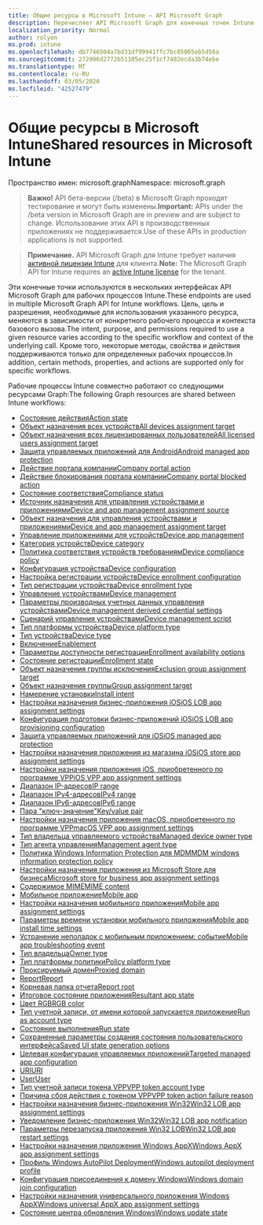 ```yaml
---
title: Общие ресурсы в Microsoft Intune — API Microsoft Graph
description: Перечисляет API Microsoft Graph для конечных точек Intune (REST), поддерживающих несколько рабочих процессов для организации клиента.
localization_priority: Normal
author: rolyon
ms.prod: intune
ms.openlocfilehash: db7746504a7bd31df99941ffc7bc85065eb5d56a
ms.sourcegitcommit: 272996d2772b51105ec25f1cf7482ecda3b74ebe
ms.translationtype: MT
ms.contentlocale: ru-RU
ms.lasthandoff: 03/05/2020
ms.locfileid: "42527479"
---
```

# <a name="shared-resources-in-microsoft-intune"></a><span data-ttu-id="ca091-103">Общие ресурсы в Microsoft Intune</span><span class="sxs-lookup"><span data-stu-id="ca091-103">Shared resources in Microsoft Intune</span></span>

<span data-ttu-id="ca091-104">Пространство имен: microsoft.graph</span><span class="sxs-lookup"><span data-stu-id="ca091-104">Namespace: microsoft.graph</span></span>

> <span data-ttu-id="ca091-105">**Важно!** API бета-версии (/beta) в Microsoft Graph проходят тестирование и могут быть изменены.</span><span class="sxs-lookup"><span data-stu-id="ca091-105">**Important:** APIs under the /beta version in Microsoft Graph are in preview and are subject to change.</span></span> <span data-ttu-id="ca091-106">Использование этих API в производственных приложениях не поддерживается.</span><span class="sxs-lookup"><span data-stu-id="ca091-106">Use of these APIs in production applications is not supported.</span></span>

> <span data-ttu-id="ca091-107">**Примечание.** API Microsoft Graph для Intune требует наличия [активной лицензии Intune](https://go.microsoft.com/fwlink/?linkid=839381) для клиента.</span><span class="sxs-lookup"><span data-stu-id="ca091-107">**Note:** The Microsoft Graph API for Intune requires an [active Intune license](https://go.microsoft.com/fwlink/?linkid=839381) for the tenant.</span></span>

<span data-ttu-id="ca091-108">Эти конечные точки используются в нескольких интерфейсах API Microsoft Graph для рабочих процессов Intune.</span><span class="sxs-lookup"><span data-stu-id="ca091-108">These endpoints are used in multiple Microsoft Graph API for Intune workflows.</span></span>  <span data-ttu-id="ca091-109">Цель, цель и разрешения, необходимые для использования указанного ресурса, меняются в зависимости от конкретного рабочего процесса и контекста базового вызова.</span><span class="sxs-lookup"><span data-stu-id="ca091-109">The intent, purpose, and permissions required to use a given resource varies according to the specific workflow and context of the underlying call.</span></span>  <span data-ttu-id="ca091-110">Кроме того, некоторые методы, свойства и действия поддерживаются только для определенных рабочих процессов.</span><span class="sxs-lookup"><span data-stu-id="ca091-110">In addition, certain methods, properties, and actions are supported only for specific workflows.</span></span>

<span data-ttu-id="ca091-111">Рабочие процессы Intune совместно работают со следующими ресурсами Graph:</span><span class="sxs-lookup"><span data-stu-id="ca091-111">The following Graph resources are shared between Intune workflows:</span></span>

- [<span data-ttu-id="ca091-112">Состояние действия</span><span class="sxs-lookup"><span data-stu-id="ca091-112">Action state</span></span>](intune-shared-actionstate.md)
- [<span data-ttu-id="ca091-113">Объект назначения всех устройств</span><span class="sxs-lookup"><span data-stu-id="ca091-113">All devices assignment target</span></span>](intune-shared-alldevicesassignmenttarget.md)
- [<span data-ttu-id="ca091-114">Объект назначения всех лицензированных пользователей</span><span class="sxs-lookup"><span data-stu-id="ca091-114">All licensed users assignment target</span></span>](intune-shared-alllicensedusersassignmenttarget.md)
- [<span data-ttu-id="ca091-115">Защита управляемых приложений для Android</span><span class="sxs-lookup"><span data-stu-id="ca091-115">Android managed app protection</span></span>](intune-shared-androidmanagedappprotection.md)
- [<span data-ttu-id="ca091-116">Действие портала компании</span><span class="sxs-lookup"><span data-stu-id="ca091-116">Company portal action</span></span>](intune-shared-companyportalaction.md)
- [<span data-ttu-id="ca091-117">Действие блокирования портала компании</span><span class="sxs-lookup"><span data-stu-id="ca091-117">Company portal blocked action</span></span>](intune-shared-companyportalblockedaction.md)
- [<span data-ttu-id="ca091-118">Состояние соответствия</span><span class="sxs-lookup"><span data-stu-id="ca091-118">Compliance status</span></span>](intune-shared-compliancestatus.md)
- [<span data-ttu-id="ca091-119">Источник назначения для управления устройствами и приложениями</span><span class="sxs-lookup"><span data-stu-id="ca091-119">Device and app management assignment source</span></span>](intune-shared-deviceandappmanagementassignmentsource.md)
- [<span data-ttu-id="ca091-120">Объект назначения для управления устройствами и приложениями</span><span class="sxs-lookup"><span data-stu-id="ca091-120">Device and app management assignment target</span></span>](intune-shared-deviceandappmanagementassignmenttarget.md)
- [<span data-ttu-id="ca091-121">Управление приложениями для устройств</span><span class="sxs-lookup"><span data-stu-id="ca091-121">Device app management</span></span>](intune-shared-deviceappmanagement.md)
- [<span data-ttu-id="ca091-122">Категория устройств</span><span class="sxs-lookup"><span data-stu-id="ca091-122">Device category</span></span>](intune-shared-devicecategory.md)
- [<span data-ttu-id="ca091-123">Политика соответствия устройств требованиям</span><span class="sxs-lookup"><span data-stu-id="ca091-123">Device compliance policy</span></span>](intune-shared-devicecompliancepolicy.md)
- [<span data-ttu-id="ca091-124">Конфигурация устройства</span><span class="sxs-lookup"><span data-stu-id="ca091-124">Device configuration</span></span>](intune-shared-deviceconfiguration.md)
- [<span data-ttu-id="ca091-125">Настройка регистрации устройств</span><span class="sxs-lookup"><span data-stu-id="ca091-125">Device enrollment configuration</span></span>](intune-shared-deviceenrollmentconfiguration.md)
- [<span data-ttu-id="ca091-126">Тип регистрации устройства</span><span class="sxs-lookup"><span data-stu-id="ca091-126">Device enrollment type</span></span>](intune-shared-deviceenrollmenttype.md)
- [<span data-ttu-id="ca091-127">Управление устройствами</span><span class="sxs-lookup"><span data-stu-id="ca091-127">Device management</span></span>](intune-shared-devicemanagement.md)
- [<span data-ttu-id="ca091-128">Параметры производных учетных данных управления устройствами</span><span class="sxs-lookup"><span data-stu-id="ca091-128">Device management derived credential settings</span></span>](intune-shared-devicemanagementderivedcredentialsettings.md)
- [<span data-ttu-id="ca091-129">Сценарий управления устройствами</span><span class="sxs-lookup"><span data-stu-id="ca091-129">Device management script</span></span>](intune-shared-devicemanagementscript.md)
- [<span data-ttu-id="ca091-130">Тип платформы устройства</span><span class="sxs-lookup"><span data-stu-id="ca091-130">Device platform type</span></span>](intune-shared-deviceplatformtype.md)
- [<span data-ttu-id="ca091-131">Тип устройства</span><span class="sxs-lookup"><span data-stu-id="ca091-131">Device type</span></span>](intune-shared-devicetype.md)
- [<span data-ttu-id="ca091-132">Включение</span><span class="sxs-lookup"><span data-stu-id="ca091-132">Enablement</span></span>](intune-shared-enablement.md)
- [<span data-ttu-id="ca091-133">Параметры доступности регистрации</span><span class="sxs-lookup"><span data-stu-id="ca091-133">Enrollment availability options</span></span>](intune-shared-enrollmentavailabilityoptions.md)
- [<span data-ttu-id="ca091-134">Состояние регистрации</span><span class="sxs-lookup"><span data-stu-id="ca091-134">Enrollment state</span></span>](intune-shared-enrollmentstate.md)
- [<span data-ttu-id="ca091-135">Объект назначения группы исключения</span><span class="sxs-lookup"><span data-stu-id="ca091-135">Exclusion group assignment target</span></span>](intune-shared-exclusiongroupassignmenttarget.md)
- [<span data-ttu-id="ca091-136">Объект назначения группы</span><span class="sxs-lookup"><span data-stu-id="ca091-136">Group assignment target</span></span>](intune-shared-groupassignmenttarget.md)
- [<span data-ttu-id="ca091-137">Намерение установки</span><span class="sxs-lookup"><span data-stu-id="ca091-137">Install intent</span></span>](intune-shared-installintent.md)
- [<span data-ttu-id="ca091-138">Настройки назначения бизнес-приложения iOS</span><span class="sxs-lookup"><span data-stu-id="ca091-138">iOS LOB app assignment settings</span></span>](intune-shared-ioslobappassignmentsettings.md)
- [<span data-ttu-id="ca091-139">Конфигурация подготовки бизнес-приложений iOS</span><span class="sxs-lookup"><span data-stu-id="ca091-139">iOS LOB app provisioning configuration</span></span>](intune-shared-ioslobappprovisioningconfiguration.md)
- [<span data-ttu-id="ca091-140">Защита управляемых приложений для iOS</span><span class="sxs-lookup"><span data-stu-id="ca091-140">iOS managed app protection</span></span>](intune-shared-iosmanagedappprotection.md)
- [<span data-ttu-id="ca091-141">Настройки назначения приложения из магазина iOS</span><span class="sxs-lookup"><span data-stu-id="ca091-141">iOS store app assignment settings</span></span>](intune-shared-iosstoreappassignmentsettings.md)
- [<span data-ttu-id="ca091-142">Настройки назначения приложения iOS, приобретенного по программе VPP</span><span class="sxs-lookup"><span data-stu-id="ca091-142">iOS VPP app assignment settings</span></span>](intune-shared-iosvppappassignmentsettings.md)
- [<span data-ttu-id="ca091-143">Диапазон IP-адресов</span><span class="sxs-lookup"><span data-stu-id="ca091-143">IP range</span></span>](intune-shared-iprange.md)
- [<span data-ttu-id="ca091-144">Диапазон IPv4-адресов</span><span class="sxs-lookup"><span data-stu-id="ca091-144">IPv4 range</span></span>](intune-shared-ipv4range.md)
- [<span data-ttu-id="ca091-145">Диапазон IPv6-адресов</span><span class="sxs-lookup"><span data-stu-id="ca091-145">IPv6 range</span></span>](intune-shared-ipv6range.md)
- [<span data-ttu-id="ca091-146">Пара "ключ-значение"</span><span class="sxs-lookup"><span data-stu-id="ca091-146">Key/value pair</span></span>](intune-shared-keyvaluepair.md)
- [<span data-ttu-id="ca091-147">Настройки назначения приложения macOS, приобретенного по программе VPP</span><span class="sxs-lookup"><span data-stu-id="ca091-147">macOS VPP app assignment settings</span></span>](intune-shared-macosvppappassignmentsettings.md)
- [<span data-ttu-id="ca091-148">Тип владельца управляемого устройства</span><span class="sxs-lookup"><span data-stu-id="ca091-148">Managed device owner type</span></span>](intune-shared-manageddeviceownertype.md)
- [<span data-ttu-id="ca091-149">Тип агента управления</span><span class="sxs-lookup"><span data-stu-id="ca091-149">Management agent type</span></span>](intune-shared-managementagenttype.md)
- [<span data-ttu-id="ca091-150">Политика Windows Information Protection для MDM</span><span class="sxs-lookup"><span data-stu-id="ca091-150">MDM windows information protection policy</span></span>](intune-shared-mdmwindowsinformationprotectionpolicy.md)
- [<span data-ttu-id="ca091-151">Настройки назначения приложения из Microsoft Store для бизнеса</span><span class="sxs-lookup"><span data-stu-id="ca091-151">Microsoft store for business app assignment settings</span></span>](intune-shared-microsoftstoreforbusinessappassignmentsettings.md)
- [<span data-ttu-id="ca091-152">Содержимое MIME</span><span class="sxs-lookup"><span data-stu-id="ca091-152">MIME content</span></span>](intune-shared-mimecontent.md)
- [<span data-ttu-id="ca091-153">Мобильное приложение</span><span class="sxs-lookup"><span data-stu-id="ca091-153">Mobile app</span></span>](intune-shared-mobileapp.md)
- [<span data-ttu-id="ca091-154">Настройки назначения мобильного приложения</span><span class="sxs-lookup"><span data-stu-id="ca091-154">Mobile app assignment settings</span></span>](intune-shared-mobileappassignmentsettings.md)
- [<span data-ttu-id="ca091-155">Параметры времени установки мобильного приложения</span><span class="sxs-lookup"><span data-stu-id="ca091-155">Mobile app install time settings</span></span>](intune-shared-mobileappinstalltimesettings.md)
- [<span data-ttu-id="ca091-156">Устранение неполадок с мобильным приложением: событие</span><span class="sxs-lookup"><span data-stu-id="ca091-156">Mobile app troubleshooting event</span></span>](intune-shared-mobileapptroubleshootingevent.md)
- [<span data-ttu-id="ca091-157">Тип владельца</span><span class="sxs-lookup"><span data-stu-id="ca091-157">Owner type</span></span>](intune-shared-ownertype.md)
- [<span data-ttu-id="ca091-158">Тип платформы политики</span><span class="sxs-lookup"><span data-stu-id="ca091-158">Policy platform type</span></span>](intune-shared-policyplatformtype.md)
- [<span data-ttu-id="ca091-159">Проксируемый домен</span><span class="sxs-lookup"><span data-stu-id="ca091-159">Proxied domain</span></span>](intune-shared-proxieddomain.md)
- [<span data-ttu-id="ca091-160">Report</span><span class="sxs-lookup"><span data-stu-id="ca091-160">Report</span></span>](intune-shared-report.md)
- [<span data-ttu-id="ca091-161">Корневая папка отчета</span><span class="sxs-lookup"><span data-stu-id="ca091-161">Report root</span></span>](intune-shared-reportroot.md)
- [<span data-ttu-id="ca091-162">Итоговое состояние приложения</span><span class="sxs-lookup"><span data-stu-id="ca091-162">Resultant app state</span></span>](intune-shared-resultantappstate.md)
- [<span data-ttu-id="ca091-163">Цвет RGB</span><span class="sxs-lookup"><span data-stu-id="ca091-163">RGB color</span></span>](intune-shared-rgbcolor.md)
- [<span data-ttu-id="ca091-164">Тип учетной записи, от имени которой запускается приложение</span><span class="sxs-lookup"><span data-stu-id="ca091-164">Run as account type</span></span>](intune-shared-runasaccounttype.md)
- [<span data-ttu-id="ca091-165">Состояние выполнения</span><span class="sxs-lookup"><span data-stu-id="ca091-165">Run state</span></span>](intune-shared-runstate.md)
- [<span data-ttu-id="ca091-166">Сохраненные параметры создания состояния пользовательского интерфейса</span><span class="sxs-lookup"><span data-stu-id="ca091-166">Saved UI state generation options</span></span>](intune-shared-saveduistategenerationoptions.md)
- [<span data-ttu-id="ca091-167">Целевая конфигурация управляемых приложений</span><span class="sxs-lookup"><span data-stu-id="ca091-167">Targeted managed app configuration</span></span>](intune-shared-targetedmanagedappconfiguration.md)
- [<span data-ttu-id="ca091-168">URI</span><span class="sxs-lookup"><span data-stu-id="ca091-168">URI</span></span>](intune-shared-uri.md)
- [<span data-ttu-id="ca091-169">User</span><span class="sxs-lookup"><span data-stu-id="ca091-169">User</span></span>](intune-shared-user.md)
- [<span data-ttu-id="ca091-170">Тип учетной записи токена VPP</span><span class="sxs-lookup"><span data-stu-id="ca091-170">VPP token account type</span></span>](intune-shared-vpptokenaccounttype.md)
- [<span data-ttu-id="ca091-171">Причина сбоя действия с токеном VPP</span><span class="sxs-lookup"><span data-stu-id="ca091-171">VPP token action failure reason</span></span>](intune-shared-vpptokenactionfailurereason.md)
- [<span data-ttu-id="ca091-172">Настройки назначения бизнес-приложения Win32</span><span class="sxs-lookup"><span data-stu-id="ca091-172">Win32 LOB app assignment settings</span></span>](intune-shared-win32lobappassignmentsettings.md)
- [<span data-ttu-id="ca091-173">Уведомление бизнес-приложения Win32</span><span class="sxs-lookup"><span data-stu-id="ca091-173">Win32 LOB app notification</span></span>](intune-shared-win32lobappnotification.md)
- [<span data-ttu-id="ca091-174">Параметры перезапуска приложения Win32 LOB</span><span class="sxs-lookup"><span data-stu-id="ca091-174">Win32 LOB app restart settings</span></span>](intune-shared-win32lobapprestartsettings.md)
- [<span data-ttu-id="ca091-175">Настройки назначения приложения Windows AppX</span><span class="sxs-lookup"><span data-stu-id="ca091-175">Windows AppX app assignment settings</span></span>](intune-shared-windowsappxappassignmentsettings.md)
- [<span data-ttu-id="ca091-176">Профиль Windows AutoPilot Deployment</span><span class="sxs-lookup"><span data-stu-id="ca091-176">Windows autopilot deployment profile</span></span>](intune-shared-windowsautopilotdeploymentprofile.md)
- [<span data-ttu-id="ca091-177">Конфигурация присоединения к домену Windows</span><span class="sxs-lookup"><span data-stu-id="ca091-177">Windows domain join configuration</span></span>](intune-shared-windowsdomainjoinconfiguration.md)
- [<span data-ttu-id="ca091-178">Настройки назначения универсального приложения Windows AppX</span><span class="sxs-lookup"><span data-stu-id="ca091-178">Windows universal AppX app assignment settings</span></span>](intune-shared-windowsuniversalappxappassignmentsettings.md)
- [<span data-ttu-id="ca091-179">Состояние центра обновления Windows</span><span class="sxs-lookup"><span data-stu-id="ca091-179">Windows update state</span></span>](intune-shared-windowsupdatestate.md)


